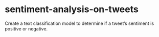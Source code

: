 # sentiment-analysis-on-tweets
Create a text classification model to determine if a tweet’s sentiment is positive or negative.
